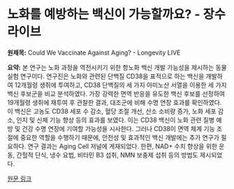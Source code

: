 # 노화를 예방하는 백신이 가능할까요? - 장수 라이브

**원제목:** Could We Vaccinate Against Aging? - Longevity LIVE

**요약:** 본 연구는 노화 과정을 역전시키기 위한 항노화 백신 개발 가능성을 제시하는 동물 실험 연구이다.  연구진은 노화와 관련된 단백질 CD38을 표적으로 하는 백신을 개발하여 12개월령 생쥐에 투여하고,  CD38 단백질의 세 가지 아미노산 서열을 이용한 세 가지 백신 후보군을 비교 분석하였다.  가장 강력한 면역 반응을 유도한 백신 후보를 선정하여 19개월령 생쥐에 재투여 후 관찰한 결과,  대조군에 비해 수명 연장 효과를 확인하였다.  이 백신은 고농도 CD38 세포 수 감소, 혈당 조절 개선, 산소 소비량 증가, 노화 세포 감소, 인지 및 신체 기능 향상 등의 효과를 보였다.  이는 CD38 백신이 노화 관련 질병 예방 및 건강 수명 연장에 기여할 가능성을 시사한다.  그러나 CD38이 면역 체계 기능 조절에 중요한 역할을 수행하기 때문에,  안전성 및 효과적인 백신 개발에는 추가 연구가 필요하다.  연구 결과는 Aging Cell 저널에 게재되었다.  한편,  NAD+ 수치 향상을 위한 운동, 간헐적 단식, 냉수 요법, 비타민 B3 섭취, NMN 보충제 섭취 등의 방법도 제시되었다.

[원문 링크](https://longevitylive.com/anti-aging/could-we-vaccinate-against-aging/)
